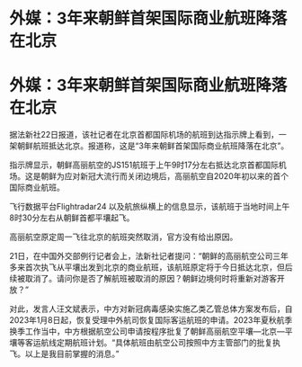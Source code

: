 # 外媒：3年来朝鲜首架国际商业航班降落在北京

# 外媒：3年来朝鲜首架国际商业航班降落在北京

据法新社22日报道，该社记者在北京首都国际机场的航班到达指示牌上看到，一架朝鲜航班抵达北京。报道称，这是“3年来朝鲜首架国际商业航班降落在北京”。

指示牌显示，朝鲜高丽航空的JS151航班于上午9时17分左右抵达北京首都国际机场。这是朝鲜为应对新冠大流行而关闭边境后，高丽航空自2020年初以来的首个国际商业航班。

飞行数据平台Flightradar24 以及航旅纵横上的信息显示，该航班于当地时间上午8时30分左右从朝鲜首都平壤起飞。

高丽航空原定周一飞往北京的航班突然取消，官方没有给出原因。

21日，在中国外交部例行记者会上，法新社记者提问：“朝鲜的高丽航空公司三年多来首次执飞从平壤出发到北京的商业航班，该航班原定将于今日抵达北京，但后续被取消了。请问你是否了解航班被取消的原因？朝鲜边境何时将重新对游客开放？”

对此，发言人汪文斌表示，中方对新冠病毒感染实施乙类乙管总体方案发布后，自2023年1月8日起，恢复受理中外航司恢复国际客运航班的申请。2023年夏秋航季换季工作当中，中方根据航空公司申请按程序批复了朝鲜高丽航空平壤—北京—平壤等客运航线定期航班计划。“具体航班由航空公司按照中方主管部门的批复执飞。以上是我目前掌握的消息。”

